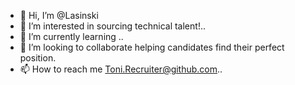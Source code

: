 - 👋 Hi, I’m @Lasinski
- 👀 I’m interested in sourcing technical talent!..
- 🌱 I’m currently learning ..
- 💞️ I’m looking to collaborate helping candidates find their perfect position.
- 📫 How to reach me Toni.Recruiter@github.com..

<!---
Lasinski/Lasinski is a ✨ special ✨ repository because its `README.md` (this file) appears on your GitHub profile.
You can click the Preview link to take a look at your changes.
--->
